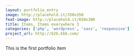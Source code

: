 ```yaml
---
layout: portfolio_entry
image: http://placehold.it/350x350
feat-image: http://placehold.it/650x300
title: Items, Items everywhere 3
categories: ['php', 'wordpress', 'sass', 'responsive']
project_url: http://b2b.kbb.com/
---
```

This is the first portfolio item
